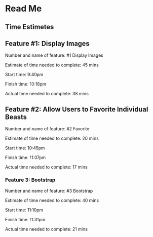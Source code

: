 # Read Me

## Time Estimetes

## Feature #1: Display Images

Number and name of feature: #1 Display Images

Estimate of time needed to complete: 45 mins

Start time: 9:40pm

Finish time: 10:18pm

Actual time needed to complete: 38 mins

## Feature #2: Allow Users to Favorite Individual Beasts

Number and name of feature: #2 Favorite

Estimate of time needed to complete: 20 mins

Start time: 10:45pm

Finish time: 11:07pm

Actual time needed to complete: 17 mins

### Feature 3: Bootstrap

Number and name of feature: #3 Bootstrap

Estimate of time needed to complete: 40 mins

Start time: 11:10pm

Finish time: 11:31pm

Actual time needed to complete: 21 mins
